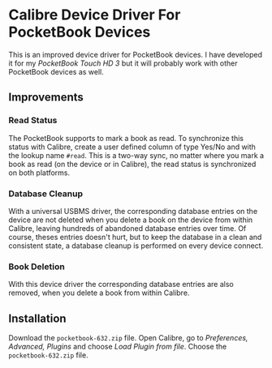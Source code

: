 # Calibre Device Driver For PocketBook Devices

This is an improved device driver for PocketBook devices. I have developed it
for my _PocketBook Touch HD 3_ but it will probably work with other PocketBook devices
as well.


## Improvements

### Read Status
The PocketBook supports to mark a book as read. To synchronize this status with Calibre, create a user defined column of type Yes/No and with the lookup name `#read`. This is a two-way sync, no matter where you mark a book as read (on the device or in Calibre), the read status is synchronized on both platforms.

### Database Cleanup
With a universal USBMS driver, the corresponding database entries on the device are not deleted when you delete a book on the device from within Calibre, leaving hundreds of abandoned database entries over time. Of course, theses entries doesn't hurt, but to keep the database in a clean and consistent state, a database cleanup is performed on every device connect.

### Book Deletion
With this device driver the corresponding database entries are also removed, when you delete a book from within Calibre.


## Installation
Download the `pocketbook-632.zip` file. Open Calibre, go to _Preferences, Advanced, Plugins_ and choose _Load Plugin from file_. Choose the `pocketbook-632.zip` file.